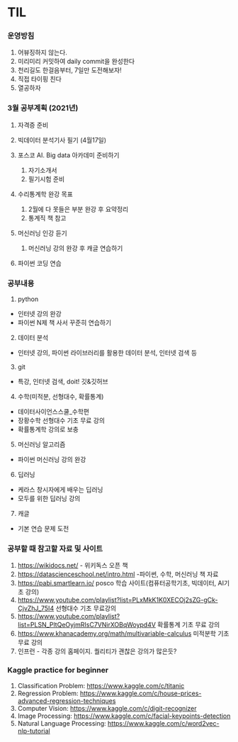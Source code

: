 # TIL

### 운영방침

1. 어뷰징하지 않는다.
2. 미리미리 커밋하여 daily commit을 완성한다
3. 천리길도 한걸음부터, 7일만 도전해보자!
4. 직접 타이핑 친다
5. 열공하자

### 3월 공부계획 (2021년)

1. 자격증 준비
   
3. 빅데이터 분석기사 필기 (4월17일)
   
2. 포스코 AI. Big data 아카데미 준비하기
   
   1. 자기소개서
   2. 필기시험 준비
   
3. 수리통계학 완강 목표
   
   1. 2월에 다 못들은 부분 완강 후 요약정리
   2. 통계직 책 참고
   
4. 머신러닝 인강 듣기

   1. 머신러닝 강의 완강 후 캐글 연습하기

5. 파이썬 코딩 연습      
   
      

### 공부내용

1. python
  - 인터넷 강의 완강
  - 파이썬 N제 책 사서 꾸준히 연습하기
2. 데이터 분석
  - 인터넷 강의, 파이썬 라이브러리를 활용한 데이터 분석, 인터넷 검색 등
3. git
  - 특강, 인터넷 검색, doit! 깃&깃허브
4. 수학(미적분, 선형대수, 확률통계)
  - 데이터사이언스스쿨_수학편
  - 장황수학 선형대수 기초 무료 강의
  - 확률통계학 강의로 보충
5. 머신러닝 알고리즘
  - 파이썬 머신러닝 강의 완강

6. 딥러닝
- 케라스 창시자에게 배우는 딥러닝
- 모두를 위한 딥러닝 강의
7. 캐글
- 기본 연습 문제 도전




### 공부할 때 참고할 자료 및 사이트

1. https://wikidocs.net/    - 위키독스 오픈 책
2. https://datascienceschool.net/intro.html  -파이썬, 수학, 머신러닝 책 자료
3. https://pabi.smartlearn.io/ posco 학습 사이트(컴퓨터공학기초, 빅데이터, AI기초 강의)
4. https://www.youtube.com/playlist?list=PLxMkK1K0XECOj2sZG-gCk-CjvZhJ_75I4 선형대수 기초 무료강의
5. https://www.youtube.com/playlist?list=PLSN_PltQeOyjmRIsC7VNirXOBqWoypd4V 확률통계 기초 무료 강의
6. https://www.khanacademy.org/math/multivariable-calculus 미적분학 기초 무료 강의
7. 인프런 - 각종 강의 홈페이지. 퀄리티가 괜찮은 강의가 많은듯?



### Kaggle practice for beginner

1. Classification Problem: https://www.kaggle.com/c/titanic
2. Regression Problem: https://www.kaggle.com/c/house-prices-advanced-regression-techniques
3. Computer Vision: https://www.kaggle.com/c/digit-recognizer
4. Image Processing: https://www.kaggle.com/c/facial-keypoints-detection
5. Natural Language Processing: https://www.kaggle.com/c/word2vec-nlp-tutorial
